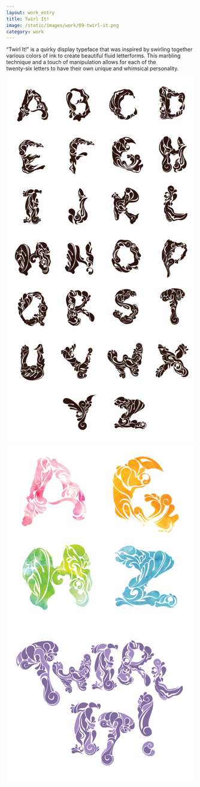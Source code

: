 ```yaml
---
layout: work_entry
title: Twirl It!
image: /static/images/work/09-twirl-it.png
category: work
---
```


“Twirl It!” is a quirky display typeface that was inspired by swirling together various colors of ink to create beautiful fluid letterforms. This marbling technique and a touch of manipulation allows for each of the <br/> twenty-six letters to have their own unique and whimsical personality.

![placeholder](/static/images/work/twirl-it/twirl-it-1.jpg "")
![placeholder](/static/images/work/twirl-it/twirl-it-2.jpg "")
